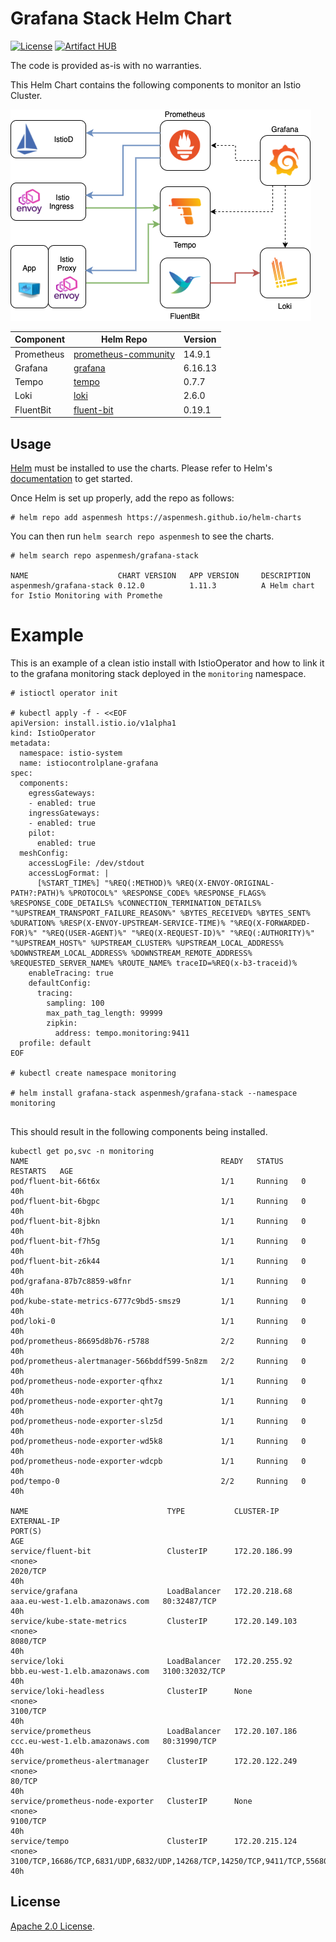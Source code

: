# Grafana Stack Helm Chart

[![License](https://img.shields.io/badge/License-Apache%202.0-blue.svg)](https://opensource.org/licenses/Apache-2.0)
[![Artifact HUB](https://img.shields.io/endpoint?url=https://artifacthub.io/badge/repository/grafana)](https://artifacthub.io/packages/search?repo=grafana)

The code is provided as-is with no warranties.

This Helm Chart contains the following components to monitor an Istio Cluster.

![Grafana Stack Components](./imgs/stack.png "Grafana Stack Components")


|Component|Helm Repo|Version|
|---------|--------|-------|
|Prometheus|[prometheus-community](https://prometheus-community.github.io/helm-charts)|14.9.1|
|Grafana|[grafana](https://grafana.github.io/helm-charts)|6.16.13|
|Tempo|[tempo](https://grafana.github.io/helm-charts)|0.7.7|
|Loki|[loki](https://grafana.github.io/helm-charts)|2.6.0|
|FluentBit|[fluent-bit](https://fluent.github.io/helm-charts)|0.19.1|

## Usage

[Helm](https://helm.sh) must be installed to use the charts.
Please refer to Helm's [documentation](https://helm.sh/docs/) to get started.

Once Helm is set up properly, add the repo as follows:

```console
# helm repo add aspenmesh https://aspenmesh.github.io/helm-charts
```

You can then run `helm search repo aspenmesh` to see the charts.

```console
# helm search repo aspenmesh/grafana-stack

NAME                    CHART VERSION   APP VERSION     DESCRIPTION                                       
aspenmesh/grafana-stack 0.12.0          1.11.3          A Helm chart for Istio Monitoring with Promethe
```

# Example

This is an example of a clean istio install with IstioOperator and how to link it to the grafana monitoring stack deployed in the `monitoring` namespace.

```console
# istioctl operator init

# kubectl apply -f - <<EOF
apiVersion: install.istio.io/v1alpha1
kind: IstioOperator
metadata:
  namespace: istio-system
  name: istiocontrolplane-grafana
spec:
  components: 
    egressGateways: 
    - enabled: true
    ingressGateways: 
    - enabled: true
    pilot:
      enabled: true
  meshConfig:
    accessLogFile: /dev/stdout
    accessLogFormat: |
      [%START_TIME%] "%REQ(:METHOD)% %REQ(X-ENVOY-ORIGINAL-PATH?:PATH)% %PROTOCOL%" %RESPONSE_CODE% %RESPONSE_FLAGS% %RESPONSE_CODE_DETAILS% %CONNECTION_TERMINATION_DETAILS% "%UPSTREAM_TRANSPORT_FAILURE_REASON%" %BYTES_RECEIVED% %BYTES_SENT% %DURATION% %RESP(X-ENVOY-UPSTREAM-SERVICE-TIME)% "%REQ(X-FORWARDED-FOR)%" "%REQ(USER-AGENT)%" "%REQ(X-REQUEST-ID)%" "%REQ(:AUTHORITY)%" "%UPSTREAM_HOST%" %UPSTREAM_CLUSTER% %UPSTREAM_LOCAL_ADDRESS% %DOWNSTREAM_LOCAL_ADDRESS% %DOWNSTREAM_REMOTE_ADDRESS% %REQUESTED_SERVER_NAME% %ROUTE_NAME% traceID=%REQ(x-b3-traceid)%
    enableTracing: true
    defaultConfig:
      tracing:
        sampling: 100
        max_path_tag_length: 99999
        zipkin:
          address: tempo.monitoring:9411
  profile: default
EOF

# kubectl create namespace monitoring

# helm install grafana-stack aspenmesh/grafana-stack --namespace monitoring
  
```

This should result in the following components being installed.

```console
kubectl get po,svc -n monitoring
NAME                                           READY   STATUS    RESTARTS   AGE
pod/fluent-bit-66t6x                           1/1     Running   0          40h
pod/fluent-bit-6bgpc                           1/1     Running   0          40h
pod/fluent-bit-8jbkn                           1/1     Running   0          40h
pod/fluent-bit-f7h5g                           1/1     Running   0          40h
pod/fluent-bit-z6k44                           1/1     Running   0          40h
pod/grafana-87b7c8859-w8fnr                    1/1     Running   0          40h
pod/kube-state-metrics-6777c9bd5-smsz9         1/1     Running   0          40h
pod/loki-0                                     1/1     Running   0          40h
pod/prometheus-86695d8b76-r5788                2/2     Running   0          40h
pod/prometheus-alertmanager-566bddf599-5n8zm   2/2     Running   0          40h
pod/prometheus-node-exporter-qfhxz             1/1     Running   0          40h
pod/prometheus-node-exporter-qht7g             1/1     Running   0          40h
pod/prometheus-node-exporter-slz5d             1/1     Running   0          40h
pod/prometheus-node-exporter-wd5k8             1/1     Running   0          40h
pod/prometheus-node-exporter-wdcpb             1/1     Running   0          40h
pod/tempo-0                                    2/2     Running   0          40h

NAME                               TYPE           CLUSTER-IP       EXTERNAL-IP                                                               PORT(S)                                                                                                    AGE
service/fluent-bit                 ClusterIP      172.20.186.99    <none>                                                                    2020/TCP                                                                                                   40h
service/grafana                    LoadBalancer   172.20.218.68    aaa.eu-west-1.elb.amazonaws.com   80:32487/TCP                                                                                               40h
service/kube-state-metrics         ClusterIP      172.20.149.103   <none>                                                                    8080/TCP                                                                                                   40h
service/loki                       LoadBalancer   172.20.255.92    bbb.eu-west-1.elb.amazonaws.com   3100:32032/TCP                                                                                             40h
service/loki-headless              ClusterIP      None             <none>                                                                    3100/TCP                                                                                                   40h
service/prometheus                 LoadBalancer   172.20.107.186   ccc.eu-west-1.elb.amazonaws.com   80:31990/TCP                                                                                               40h
service/prometheus-alertmanager    ClusterIP      172.20.122.249   <none>                                                                    80/TCP                                                                                                     40h
service/prometheus-node-exporter   ClusterIP      None             <none>                                                                    9100/TCP                                                                                                   40h
service/tempo                      ClusterIP      172.20.215.124   <none>                                                                    3100/TCP,16686/TCP,6831/UDP,6832/UDP,14268/TCP,14250/TCP,9411/TCP,55680/TCP,55681/TCP,4317/TCP,55678/TCP   40h
```

## License

<!-- Keep full URL links to repo files because this README syncs from main to gh-pages.  -->
[Apache 2.0 License](https://github.com/aspenmesh/helm-charts/blob/main/LICENSE).
